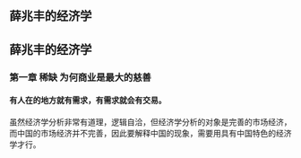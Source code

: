 ## 薛兆丰的经济学

## 薛兆丰的经济学
### 第一章 稀缺 为何商业是最大的慈善
#### 有人在的地方就有需求，有需求就会有交易。
虽然经济学分析非常有道理，逻辑自洽，但经济学分析的对象是完善的市场经济，而中国的市场经济并不完善，因此要解释中国的现象，需要用具有中国特色的经济学才行。
